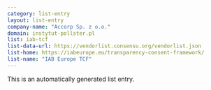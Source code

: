 ```yaml
---
category: list-entry
layout: list-entry
company-name: "Accorp Sp. z o.o."
domain: instytut-pollster.pl
list: iab-tcf
list-data-url: https://vendorlist.consensu.org/vendorlist.json
list-home: https://iabeurope.eu/transparency-consent-framework/
list-name: "IAB Europe TCF"
---
```


This is an automatically generated list entry.
